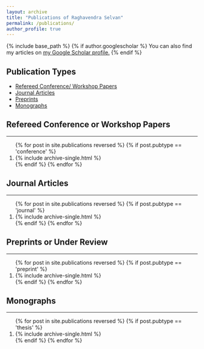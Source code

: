 ```yaml
---
layout: archive
title: "Publications of Raghavendra Selvan"
permalink: /publications/
author_profile: true
---
```


{% include base_path %}
{% if author.googlescholar %}
You can also find my articles on <u><a href="{{author.googlescholar}}">my Google Scholar profile</a>.</u>
{% endif %}

## Publication Types

- [Refereed Conference/ Workshop Papers](#refereed-conference-or-workshop-papers)
- [Journal Articles](#journal-articles)
- [Preprints](#preprints-or-under-review)
- [Monographs](#monographs)


## Refereed Conference or Workshop Papers
---
<ol>
{% for post in site.publications reversed %}
  {% if post.pubtype == 'conference' %} 
  <li>    {% include archive-single.html %} </li>
  {% endif %}
{% endfor %}
</ol>

## Journal Articles
---
<ol>
{% for post in site.publications reversed %}
  {% if post.pubtype == 'journal' %}
     <li> {% include archive-single.html %} </li>
  {% endif %}
{% endfor %}
</ol>


## Preprints or Under Review
---
<ol>
{% for post in site.publications reversed %}
  {% if post.pubtype == 'preprint' %}
      <li> {% include archive-single.html %} </li>
  {% endif %}
{% endfor %}
</ol>

## Monographs
---
<ol>
{% for post in site.publications reversed %}
  {% if post.pubtype == 'thesis' %}
   <li>   {% include archive-single.html %} </li>
  {% endif %}
{% endfor %}
</ol>


<!-- Peer-reviewing
---
Peer-reviewing is important to keep maintain scientific standards and to contribute to the research community. I also use it as an opportunity to read and keep abrest with new work. However, in the current Machine Learning research climate the reviewing load is quite hectic and takes up a considerable amount of my work time. I will try to maintain a count of all the reviewing I have done/will do to account for my time.

* Conferences/Workshops
   * International Conference on Learning Representations (ICLR) [2]
   * International Symposium on Biomedical Imaging (ISBI) [5]
   * Workshop on Medical Imaging meets NeurIPS (medNeurIPS) [10]
   * Medical Imaging Computing and Computer Assisted Intervention (MICCAI) [26]
   * Medical Imaging with Deep Learning (MIDL) [20]
   * Medical Image Understanding and Analysis (MIUA) [3]
   * Neural Information Processing Systems (NeurIPS) [7]

* Journals
   * German Journal of Artificial Intelligence [1]
   * Briefings in Bioinformatics [1]
   * Journal of Machine Learning Research [2]
   * Medical Image Analysis [1]
   * Machine Learning for Biomedical Imaging [13]
   * Pattern Recognition and Machine Intelligence [2]
   * Transactions on Medical Imaging [4]
-->
